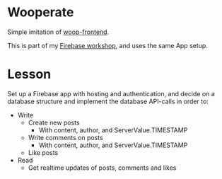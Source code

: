 # Wooperate

Simple imitation of [woop-frontend](https://github.com/iterate/woop-frontend).

This is part of my [Firebase workshop](https://github.com/arnemahl/firebase-workshop), and uses the same App setup.

# Lesson

Set up a Firebase app with hosting and authentication, and decide on a database structure and implement the database API-calls in order to:

* Write
    * Create new posts
        * With content, author, and ServerValue.TIMESTAMP
    * Write comments on posts
        * With content, author, and ServerValue.TIMESTAMP
    * Like posts
* Read
    * Get realtime updates of posts, comments and likes
